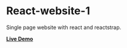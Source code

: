 # React-website-1
Single page website with react and reactstrap.

**[Live Demo](https://nenadv91.github.io/React-website-1/)**
